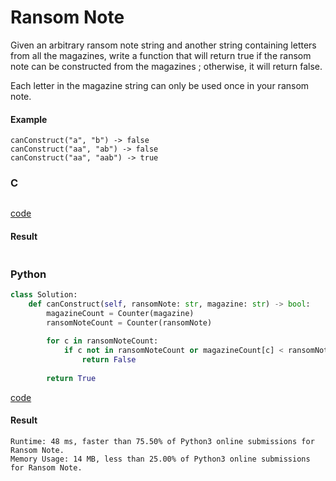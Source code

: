 # Ransom Note
Given an arbitrary ransom note string and another string containing letters from all the magazines, write a function that will return true if the ransom note can be constructed from the magazines ; otherwise, it will return false.

Each letter in the magazine string can only be used once in your ransom note.

#### Example
```
canConstruct("a", "b") -> false
canConstruct("aa", "ab") -> false
canConstruct("aa", "aab") -> true
```

### C
```C

```
[code](C/ransomNote.c)

#### Result
```

```

### Python
```python
class Solution:
    def canConstruct(self, ransomNote: str, magazine: str) -> bool:
        magazineCount = Counter(magazine)
        ransomNoteCount = Counter(ransomNote)
        
        for c in ransomNoteCount:
            if c not in ransomNoteCount or magazineCount[c] < ransomNoteCount[c]:
                return False
            
        return True
```
[code](Python/ransomNote.py)

#### Result
```
Runtime: 48 ms, faster than 75.50% of Python3 online submissions for Ransom Note.
Memory Usage: 14 MB, less than 25.00% of Python3 online submissions for Ransom Note.
```
